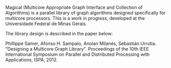 Magical (Multicore Appropriate Graph Interface and Collection of Algorithms) is a parallel library of graph algorithms designed specifically for multicore processors. This is a work in progress, developed at the Universidade Federal de Minas Gerais.

The library design is described in the paper below:

Phillippe Samer, Afonso H. Sampaio, Anolan Milanés, Sebastián Urrutia. "Designing a Multicore Graph Library". Proceedings of the 10th IEEE International Symposium on Parallel and Distributed Processing with Applications, ISPA, 2012.